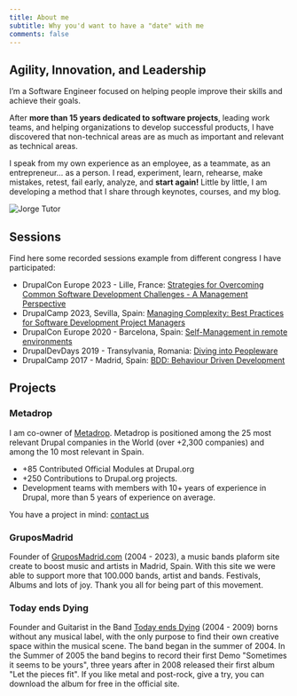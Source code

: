 ```yaml
---
title: About me
subtitle: Why you'd want to have a "date" with me
comments: false
---
```


## Agility, Innovation, and Leadership

I’m a Software Engineer focused on helping people improve their skills and achieve their goals. 

After **more than 15 years dedicated to software projects**, leading work teams, and helping organizations to develop successful products, I have discovered that non-technical areas are as much as important and relevant as technical areas.

I speak from my own experience as an employee, as a teammate, as an entrepreneur… as a person. I read, experiment, learn, rehearse, make mistakes, retest, fail early, analyze, and **start again!** Little by little, I am developing a method that I share through keynotes, courses, and my blog.

![Jorge Tutor](/images/jorgetutor-square-small.jpg)

## Sessions

Find here some recorded sessions example from different congress I have participated:

- DrupalCon Europe 2023 - Lille, France: [Strategies for Overcoming Common Software Development Challenges - A Management Perspective](https://www.youtube.com/watch?v=6gMDCBqNSEk)
- DrupalCamp 2023, Sevilla, Spain: [Managing Complexity: Best Practices for Software Development Project Managers](https://www.youtube.com/watch?v=eWWVIsDYpTw)
- DrupalCon Europe 2020 - Barcelona, Spain: [Self-Management in remote environments](https://www.youtube.com/watch?v=0zax_kubN10)
- DrupalDevDays 2019 - Transylvania, Romania: [Diving into Peopleware](https://www.youtube.com/watch?v=ze6zgpKOugQ)
- DrupalCamp  2017 - Madrid, Spain:  [BDD: Behaviour Driven Development](https://www.youtube.com/watch?v=01mK_1Fn9Ts)

## Projects

### Metadrop

I am co-owner of [Metadrop](https://metadrop.net). Metadrop is positioned among the 25 most relevant Drupal companies in the World (over +2,300 companies) and among the 10 most relevant in Spain.

- +85 Contributed Official Modules at Drupal.org
- +250 Contributions to Drupal.org projects.
- Development teams with members with 10+ years of experience in Drupal, more than 5 years of experience on average.

You have a project in mind: [contact us](https://metadrop.net/en/contact)

### GruposMadrid

Founder of [GruposMadrid.com](https://gruposmadrid.com/) (2004 - 2023), a music bands plaform site create to boost music and artists in Madrid, Spain. With this site we were able to support more that 100.000 bands, artist and bands. Festivals, Albums and lots of joy. Thank you all for being part of this movement.

### Today ends Dying

Founder and Guitarist in the Band [Today ends Dying](http://todayendsdying.com) (2004 - 2009) borns without any musical label, with the only purpose to find their own creative space within the musical scene. The band began in the summer of 2004. In the Summer of 2005 the band begins to record their first Demo "Sometimes it seems to be yours", three years after in 2008 released their first album "Let the pieces fit". If you like metal and post-rock, give a try, you can download the album for free in the official site. 
